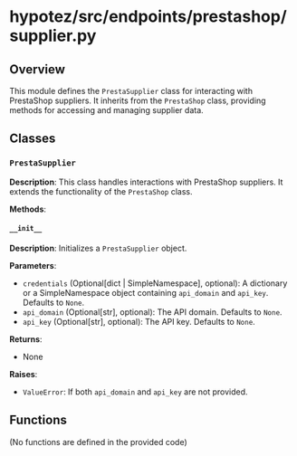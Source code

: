 # hypotez/src/endpoints/prestashop/supplier.py

## Overview

This module defines the `PrestaSupplier` class for interacting with PrestaShop suppliers.  It inherits from the `PrestaShop` class, providing methods for accessing and managing supplier data.


## Classes

### `PrestaSupplier`

**Description**: This class handles interactions with PrestaShop suppliers.  It extends the functionality of the `PrestaShop` class.

**Methods**:

#### `__init__`

**Description**: Initializes a `PrestaSupplier` object.

**Parameters**:

- `credentials` (Optional[dict | SimpleNamespace], optional): A dictionary or a SimpleNamespace object containing `api_domain` and `api_key`. Defaults to `None`.
- `api_domain` (Optional[str], optional): The API domain. Defaults to `None`.
- `api_key` (Optional[str], optional): The API key. Defaults to `None`.

**Returns**:
- None

**Raises**:
- `ValueError`: If both `api_domain` and `api_key` are not provided.


## Functions

(No functions are defined in the provided code)